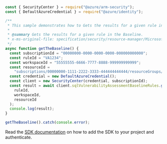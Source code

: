 ```javascript
const { SecurityCenter } = require("@azure/arm-security");
const { DefaultAzureCredential } = require("@azure/identity");

/**
 * This sample demonstrates how to Gets the results for a given rule in the Baseline.
 *
 * @summary Gets the results for a given rule in the Baseline.
 * x-ms-original-file: specification/security/resource-manager/Microsoft.Security/preview/2020-07-01-preview/examples/sqlVulnerabilityAssessmentsBaselineRuleOperations/ArcMachineBaselineRules_Get.json
 */
async function getTheBaseline() {
  const subscriptionId = "00000000-0000-0000-0000-000000000000";
  const ruleId = "VA1234";
  const workspaceId = "55555555-6666-7777-8888-999999999999";
  const resourceId =
    "subscriptions/00000000-1111-2222-3333-444444444444/resourceGroups/Rg/providers/Microsoft.HybridCompute/machines/MyMachine/sqlServers/server1/databases/master";
  const credential = new DefaultAzureCredential();
  const client = new SecurityCenter(credential, subscriptionId);
  const result = await client.sqlVulnerabilityAssessmentBaselineRules.get(
    ruleId,
    workspaceId,
    resourceId
  );
  console.log(result);
}

getTheBaseline().catch(console.error);
```

Read the [SDK documentation](https://github.com/Azure/azure-sdk-for-js/blob/%40azure%2Farm-security_5.0.0/sdk/security/arm-security/README.md) on how to add the SDK to your project and authenticate.
